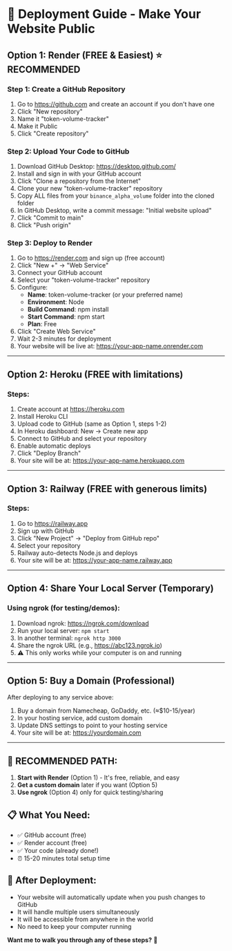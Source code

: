 # 🚀 Deployment Guide - Make Your Website Public

## Option 1: Render (FREE & Easiest) ⭐ RECOMMENDED

### Step 1: Create a GitHub Repository
1. Go to https://github.com and create an account if you don't have one
2. Click "New repository"
3. Name it "token-volume-tracker"
4. Make it Public
5. Click "Create repository"

### Step 2: Upload Your Code to GitHub
1. Download GitHub Desktop: https://desktop.github.com/
2. Install and sign in with your GitHub account
3. Click "Clone a repository from the Internet"
4. Clone your new "token-volume-tracker" repository
5. Copy ALL files from your `binance_alpha_volume` folder into the cloned folder
6. In GitHub Desktop, write a commit message: "Initial website upload"
7. Click "Commit to main"
8. Click "Push origin"

### Step 3: Deploy to Render
1. Go to https://render.com and sign up (free account)
2. Click "New +" → "Web Service"
3. Connect your GitHub account
4. Select your "token-volume-tracker" repository
5. Configure:
   - **Name**: token-volume-tracker (or your preferred name)
   - **Environment**: Node
   - **Build Command**: npm install
   - **Start Command**: npm start
   - **Plan**: Free
6. Click "Create Web Service"
7. Wait 2-3 minutes for deployment
8. Your website will be live at: https://your-app-name.onrender.com

---

## Option 2: Heroku (FREE with limitations)

### Steps:
1. Create account at https://heroku.com
2. Install Heroku CLI
3. Upload code to GitHub (same as Option 1, steps 1-2)
4. In Heroku dashboard: New → Create new app
5. Connect to GitHub and select your repository
6. Enable automatic deploys
7. Click "Deploy Branch"
8. Your site will be at: https://your-app-name.herokuapp.com

---

## Option 3: Railway (FREE with generous limits)

### Steps:
1. Go to https://railway.app
2. Sign up with GitHub
3. Click "New Project" → "Deploy from GitHub repo"
4. Select your repository
5. Railway auto-detects Node.js and deploys
6. Your site will be at: https://your-app-name.railway.app

---

## Option 4: Share Your Local Server (Temporary)

### Using ngrok (for testing/demos):
1. Download ngrok: https://ngrok.com/download
2. Run your local server: `npm start`
3. In another terminal: `ngrok http 3000`
4. Share the ngrok URL (e.g., https://abc123.ngrok.io)
5. ⚠️ This only works while your computer is on and running

---

## Option 5: Buy a Domain (Professional)

After deploying to any service above:
1. Buy a domain from Namecheap, GoDaddy, etc. (≈$10-15/year)
2. In your hosting service, add custom domain
3. Update DNS settings to point to your hosting service
4. Your site will be at: https://yourdomain.com

---

## 🎯 RECOMMENDED PATH:

1. **Start with Render** (Option 1) - It's free, reliable, and easy
2. **Get a custom domain** later if you want (Option 5)
3. **Use ngrok** (Option 4) only for quick testing/sharing

## 📋 What You Need:

- ✅ GitHub account (free)
- ✅ Render account (free)
- ✅ Your code (already done!)
- ⏰ 15-20 minutes total setup time

## 🔧 After Deployment:

- Your website will automatically update when you push changes to GitHub
- It will handle multiple users simultaneously
- It will be accessible from anywhere in the world
- No need to keep your computer running

**Want me to walk you through any of these steps?** 🚀
